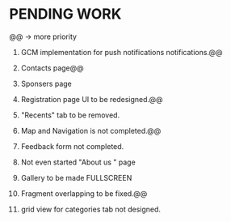 # **PENDING WORK** #

@@ -> more priority
1. GCM implementation for push notifications notifications.@@

2. Contacts page@@

3. Sponsers page

4. Registration page UI to be redesigned.@@

5. "Recents" tab to be removed.

6. Map and Navigation is not completed.@@

7. Feedback form not completed.

8. Not even started "About us " page

9. Gallery to be made FULLSCREEN

10. Fragment overlapping to be fixed.@@

11. grid view for categories tab not designed.